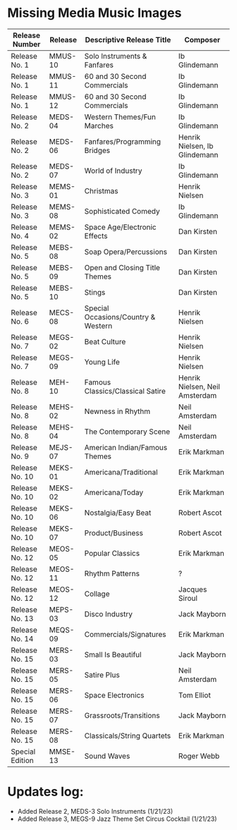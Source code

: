# Missing Media Music Images

| Release Number | Release | Descriptive Release Title | Composer |
| --- | --- | --- | --- |
| Release No. 1 | MMUS-10 | Solo Instruments & Fanfares | Ib Glindemann |
| Release No. 1 | MMUS-11 | 60 and 30 Second Commercials | Ib Glindemann |
| Release No. 1 | MMUS-12 | 60 and 30 Second Commercials | Ib Glindemann |
| Release No. 2 | MEDS-04 | Western Themes/Fun Marches | Ib Glindemann |
| Release No. 2 | MEDS-06 | Fanfares/Programming Bridges | Henrik Nielsen, Ib Glindemann |
| Release No. 2 | MEDS-07 | World of Industry | Ib Glindemann |
| Release No. 3 | MEMS-01 | Christmas | Henrik Nielsen |
| Release No. 3 | MEMS-08 | Sophisticated Comedy | Ib Glindemann |
| Release No. 4 | MEMS-02 | Space Age/Electronic Effects | Dan Kirsten |
| Release No. 5 | MEBS-08 | Soap Opera/Percussions | Dan Kirsten |
| Release No. 5 | MEBS-09 | Open and Closing Title Themes | Dan Kirsten |
| Release No. 5 | MEBS-10 | Stings | Dan Kirsten |
| Release No. 6 | MECS-08 | Special Occasions/Country & Western | Henrik Nielsen |
| Release No. 7 | MEGS-02 | Beat Culture | Henrik Nielsen |
| Release No. 7 | MEGS-09 | Young Life | Henrik Nielsen |
| Release No. 8 | MEH-10 | Famous Classics/Classical Satire | Henrik Nielsen, Neil Amsterdam |
| Release No. 8 | MEHS-02 | Newness in Rhythm | Neil Amsterdam |
| Release No. 8 | MEHS-04 | The Contemporary Scene | Neil Amsterdam |
| Release No. 9 | MEJS-07 | American Indian/Famous Themes | Erik Markman |
| Release No. 10 | MEKS-01 | Americana/Traditional | Erik Markman |
| Release No. 10 | MEKS-02 | Americana/Today | Erik Markman |
| Release No. 10 | MEKS-06 | Nostalgia/Easy Beat | Robert Ascot |
| Release No. 10 | MEKS-07 | Product/Business | Robert Ascot |
| Release No. 12 | MEOS-05 | Popular Classics | Erik Markman |
| Release No. 12 | MEOS-11 | Rhythm Patterns | ? |
| Release No. 12 | MEOS-12 | Collage | Jacques Siroul |
| Release No. 13 | MEPS-03 | Disco Industry | Jack Mayborn |
| Release No. 14 | MEQS-09 | Commercials/Signatures | Erik Markman |
| Release No. 15 | MERS-03 | Small Is Beautiful | Jack Mayborn |
| Release No. 15 | MERS-05 | Satire Plus | Neil Amsterdam |
| Release No. 15 | MERS-06 | Space Electronics | Tom Elliot |
| Release No. 15 | MERS-07 | Grassroots/Transitions | Jack Mayborn |
| Release No. 15 | MERS-08 | Classicals/String Quartets | Erik Markman |
| Special Edition | MMSE-13 | Sound Waves | Roger Webb |

# Updates log:

- Added Release 2, MEDS-3 Solo Instruments (1/21/23)
- Added Release 3, MEGS-9 Jazz Theme Set Circus Cocktail (1/21/23)